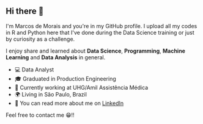 ## Hi there 👋

I'm Marcos de Morais and you're in my GitHub profile. I upload all my codes in R and Python here that I've done during the Data Science training or just by curiosity as a challenge.

I enjoy share and learned about **Data Science**, **Programming**,  **Machine Learning** and **Data Analysis** in general.

- 💻 Data Analyst
- 🎓 Graduated in Production Engineering 
- 🏢 Currently working at UHG/Amil Assistência Médica
- 🌍 Living in São Paulo, Brazil
- 📢 You can read more about me on [LinkedIn](https://www.linkedin.com/in/marcos-de-morais-silva/)

Feel free to contact me 😁!!
